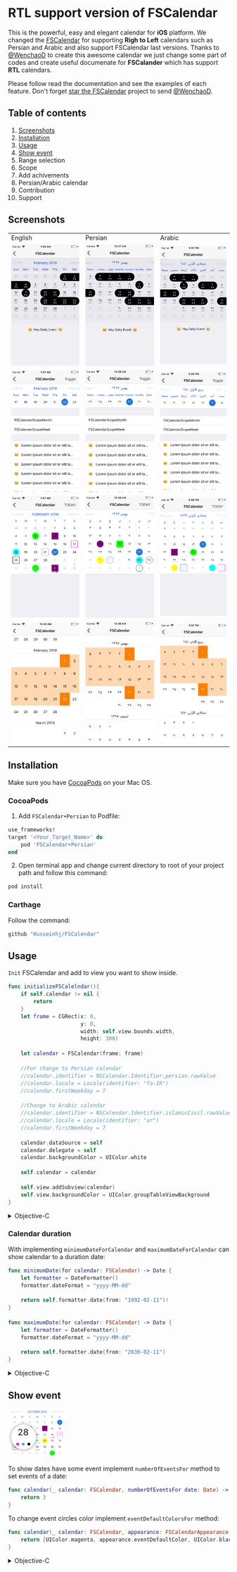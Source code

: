
# RTL support version of FSCalendar

This is the powerful, easy and elegant calendar for **iOS** platform. We changed the [FSCalendar](https://github.com/WenchaoD/FSCalendar) for supporting **Righ to Left** calendars such as Persian and Arabic and also support FSCalendar last versions. Thanks to [@WenchaoD](https://github.com/WenchaoD) to create this awesome calendar we just change some part of codes and create useful documenate for **FSCalander** which has support **RTL** calendars.

Please follow read the documentation and see the examples of each feature. Don't forget [star the FSCalendar](https://github.com/WenchaoD/FSCalendar) project to send [@WenchaoD](https://github.com/WenchaoD).

## Table of contents

1. [Screenshots](#screenshots)
2. [Installation](#installation)
3. [Usage](#usage)
4. [Show event](#show-event)
5. Range selection
6. Scope
7. Add achivements
8. Persian/Arabic calendar
9. Contribution
10. Support

## Screenshots

<table>
<tbody>
<tr>
<td>English</td>
<td>Persian</td>
<td>Arabic</td>
</tr>
<tr>
<td><img src="https://github.com/Husseinhj/FSCalendar/raw/master/docs/Screenshots/English/DIY-Example-en.png"></td>
<td><img src="https://github.com/Husseinhj/FSCalendar/raw/master/docs/Screenshots/Persian/DIY-Example-fa.png"></td>
<td><img src="https://github.com/Husseinhj/FSCalendar/raw/master/docs/Screenshots/Arabic/DIY-Example-ar.png"></td>
</tr>
<tr>
<td><img src="https://github.com/Husseinhj/FSCalendar/raw/master/docs/Screenshots/English/FSCalendarScope-Example-en.png"></td>
<td><img src="https://github.com/Husseinhj/FSCalendar/raw/master/docs/Screenshots/Persian/FSCalendarScope-Example-fa.png"></td>
<td><img src="https://github.com/Husseinhj/FSCalendar/raw/master/docs/Screenshots/Arabic/FSCalendarScope-Example-ar.png"></td>
</tr>
<tr>
<td><img src="https://github.com/Husseinhj/FSCalendar/raw/master/docs/Screenshots/English/Delegate-Appearance-en.png"></td>
<td><img src="https://github.com/Husseinhj/FSCalendar/raw/master/docs/Screenshots/Persian/Delegate-Appearance-fa.png"></td>
<td><img src="https://github.com/Husseinhj/FSCalendar/raw/master/docs/Screenshots/Arabic/Delegate-Appearance-ar.png"></td>
</tr>
<tr>
<td><img src="https://github.com/Husseinhj/FSCalendar/raw/master/docs/Screenshots/English/Range-Picker-Example-en.png"></td>
<td><img src="https://github.com/Husseinhj/FSCalendar/raw/master/docs/Screenshots/Persian/Range-Picker-Example-fa.png"> </td>
<td><img src="https://github.com/Husseinhj/FSCalendar/raw/master/docs/Screenshots/Arabic/Range-Picker-Example-ar.png"></td>
</tr>
</tbody>
</table>

## Installation

Make sure you have [CocoaPods](https://cocoapods.org/) on your Mac OS.

### CocoaPods

1) Add `FSCalendar+Persian` to Podfile:

```ruby
use_frameworks!
target '<Your_Target_Name>' do
    pod 'FSCalendar+Persian'
end
``` 

2) Open terminal app and change current directory to root of your project path and follow this command:

```ruby
pod install
```
### Carthage

Follow the command:
```bash
github "Husseinhj/FSCalendar"
```

## Usage

`Init` FSCalendar and add to view you want to show inside.

``` swift
func initializeFSCalelndar(){
	if self.calendar != nil {
		return
	}
	let frame = CGRect(x: 0,
                       y: 0,
                       width: self.view.bounds.width,
                       height: 300)

	let calendar = FSCalendar(frame: frame)
        
	//For change to Persian calendar
	//calendar.identifier = NSCalendar.Identifier.persian.rawValue
	//calendar.locale = Locale(identifier: "fa-IR")
	//calendar.firstWeekday = 7

	//Change to Arabic calendar
	//calendar.identifier = NSCalendar.Identifier.islamicCivil.rawValue
	//calendar.locale = Locale(identifier: "ar")
	//calendar.firstWeekday = 7
        
	calendar.dataSource = self
	calendar.delegate = self
	calendar.backgroundColor = UIColor.white
        
	self.calendar = calendar
        
	self.view.addSubview(calendar)
	self.view.backgroundColor = UIColor.groupTableViewBackground
}
```

<details> <summary>Objective-C</summary>

<div markdown="1">

```objectivec
#import "FSCalendar.h"

- (void) initializeFSCalendar{
    if (self.fsCalendar) {
        return;
    }
    CGRect frame = CGRectMake(0,
                              0,
                              self.view.frame.size.width,
                              300);
    FSCalendar *calendar = [[FSCalendar alloc] initWithFrame:frame];

    //For change to Persian calendar
    //calendar.identifier = NSCalendarIdentifierPersian;
    //calendar.locale = [NSLocale localeWithLocaleIdentifier:@"fa-IR"];
    //calendar.firstWeekday = 7

    //Change to Arabic calendar
    //calendar.identifier = NSCalendarIdentifierIslamicCivil;
    //calendar.locale = [NSLocale localeWithLocaleIdentifier:@"ar"];
    //calendar.firstWeekday = 7

    calendar.dataSource = self;
    calendar.delegate = self;
    calendar.backgroundColor = [UIColor whiteColor];
    
    self.fsCalendar = calendar;
    [self.view addSubview:calendar];
    self.view.backgroundColor = [UIColor whiteColor];
}
```
</div>
</details>

### Calendar duration
With implementing `minimumDateForCalendar` and `maximumDateForCalendar` can show calendar to a duration date:

```swift
func minimumDate(for calendar: FSCalendar) -> Date {
    let formatter = DateFormatter()
    formatter.dateFormat = "yyyy-MM-dd"
    
    return self.formatter.date(from: "1992-02-11")!
}
    
func maximumDate(for calendar: FSCalendar) -> Date {
    let formatter = DateFormatter()
    formatter.dateFormat = "yyyy-MM-dd"
    
    return self.formatter.date(from: "2030-02-11")
}
```

<details> <summary>Objective-C</summary>
<div markdown="1">

```objectivec
- (NSDate *)minimumDateForCalendar:(FSCalendar *)calendar
{
    NSDateFormatter *dateFormatter = [[NSDateFormatter alloc] init];
    dateFormatter.dateFormat = @"yyyy-MM-dd";
	
    return [dateFormatter dateFromString:@"1992-02-11"];
}

- (NSDate *)maximumDateForCalendar:(FSCalendar *)calendar
{
    NSDateFormatter *dateFormatter = [[NSDateFormatter alloc] init];
    dateFormatter.dateFormat = @"yyyy-MM-dd";
    
    return [dateFormatter dateFromString:@"2030-02-11"];
}
```

</div>
</details>

## Show event

<img width="25%" height="25%" src="https://github.com/Husseinhj/FSCalendar/raw/master/docs/Screenshots/English/Show-Event-en.png">

To show dates have some event implement `numberOfEventsFor` method to set events of a date:
```swift
func calendar(_ calendar: FSCalendar, numberOfEventsFor date: Date) -> Int {
    return 3
}
```
To change event circles color implement `eventDefaultColorsFor` method:

```swift
func calendar(_ calendar: FSCalendar, appearance: FSCalendarAppearance, eventDefaultColorsFor date: Date) -> [UIColor]? {
    return [UIColor.magenta, appearance.eventDefaultColor, UIColor.black]
}
```

<details> <summary>Objective-C</summary>
<div markdown="1">

```objectivec
- (NSInteger)calendar:(FSCalendar *)calendar numberOfEventsForDate:(NSDate *)date {
    return  3;
}

- (NSArray *)calendar:(FSCalendar *)calendar appearance:(FSCalendarAppearance *)appearance eventDefaultColorsForDate:(NSDate *)date {
    return @[[UIColor magentaColor],appearance.eventDefaultColor,[UIColor blackColor]];
}
```

</div>
</details>

